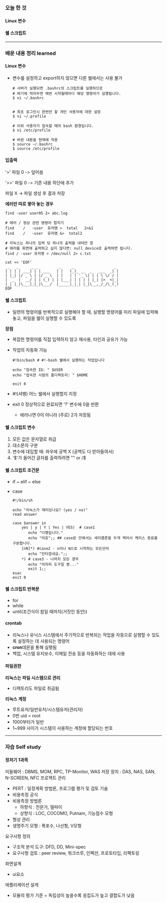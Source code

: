 ### 오늘 한 것

#### Linux 변수

#### 쉘 스크립트

  
***

### 배운 내용 정리 learned

#### Linux 변수

- 변수를 설정하고 export하지 않으면 다른 쉘에서는 사용 불가

      # 서버가 실행되면 .bashrc의 스크립트를 실행하므로 
      # 여기에 적어두면 매번 시작될때마다 해당 명령어가 실행됩니다.
      $ vi ~/.bashrc
      
      
      # 최초 로그인시 한번만 할 개인 사용자에 대한 설정
      $ vi ~/.profile
      
      # 이외 사용자가 접속할 때의 bash 환경입니다.
      $ vi /etc/profile
      
      # 바뀐 내용을 현재에 적용
      $ source ~/.bashrc
      $ source /etc/profile


#### 입출력

'>' 파일 0 -> 덮어씀

'>>' 파일 0 -> 기존 내용 하단에 추가

파일 X -> 파일 생성 후 결과 저장

**에러만 따로 쌓아 놓는 경우**

    find -user user05 2> abc.log
    
    # 에러 / 정상 관련 명령어 합치기
    find    /   -user  유저명 >  total   2>&1 
    find    /   -user  유저명 &>  total2
    
    # 리눅스는 하나의 입력 당 하나의 출력을 내야만 함
    # 에러를 화면에 출력하고 싶지 않다면: null device로 출력하면 됩니다. 
    find / -user 유저명 > /dev/null 2> c.txt
    
    cat << 'EOF'
     _   _      _ _         _     _                  _ 
    | | | | ___| | | ___   | |   (_)_ __  _   ___  _| |
    | |_| |/ _ \ | |/ _ \  | |   | | '_ \| | | \ \/ / |
    |  _  |  __/ | | (_) | | |___| | | | | |_| |>  <|_|
    |_| |_|\___|_|_|\___/  |_____|_|_| |_|\__,_/_/\_(_)
    EOF


#### 쉘 스크립트

- 일련의 명령어를 반복적으로 실행해야 할 때, 실행할 명령어를 미리 파일에 입력해 놓고, 파일을 쉘이 실행할 수 있도록

**장점**

- 복잡한 명령어를 직접 입력하지 않고 재사용, 타인과 공유가 가능
- 작업의 자동화 가능

      #!bin/bash # #!-bash 쉘에서 실행하는 작업입니다
      
      echo "접속한 ID: " $USER
      echo "접속한 사람의 홈디렉토리: " $HOME
      
      exit 0

- #!(셔뱅) 어느 쉘에서 실행할지 지정
- exit 0 정상적으로 완료되면 '?' 변수에 0을 반환
    - 에러나면 0이 아니라 (주로) 2가 저장됨


#### 쉘 스크립트 변수

1. 모든 값은 문자열로 취급
2. 대소문자 구분
3. 변수에 대입할 때: 좌우에 공백 X (공백도 다 받아들여서)
4. '$'가 들어간 글자를 출력하려면 "" or /$

#### 쉘 스크립트 조건문

- if ~ elif ~ else
- case

      #!/bin/sh
      
      echo "리눅스가 재미있나요? (yes / no)"
      read answer
      
      case $answer in
          yes | y | Y | Yes | YES)  # case1
             echo "다행입니다."
             echo "야호";; ## case문 안에서는 세미콜론을 두개 찍어서 케이스 종료를 구분합니다.
          [nN]*) #case2 - n이나 N으로 시작하는 모든단어
             echo "안타깝네요.";;
          *) # case3 - 나머지 모든 경우
             echo "어차피 도구일 뿐..."
             exit 1;;
      esac
      exit 0


#### 쉘 스크립트 반복문

- for
- while
- until(조건식이 참일 때까지(거짓인 동안))

#### crontab

- 리눅스나 유닉스 시스템에서 주기적으로 반복되는 작업을 자동으로 실행할 수 있도록 설정하는 데 사용되는 명령어
- **cron**데몬을 통해 실행됨
- 백업, 시스템 유지보수, 이메일 전송 등을 자동화하는 데에 사용


#### 파일권한

**리눅스는 파일 시스템으로 관리**
- 디렉토리도 파일로 취급됨

**리눅스 계정**
- 루트유저/일반유저/시스템유저(관리자)
- 0번 uid = root
- 1000부터가 일반
- 1~999 사이가 시스템이 사용하는 계정에 할당되는 번호


***

### 자습 Self study

#### 정처기 1과목

미들웨어 : DBMS, MOM, RPC, TP-Monitor, WAS
저장 장치 : DAS, NAS, SAN, N-SCREEN, NFC
프로젝트 관리 
- PERT : 일정계획 방법론, 프로그램 평가 및 검토 기술
- 비용측정 공식
- 비용측정 방법론
    - 하향식 : 전문가, 델파이
    - 상향식 : LOC, COCOMO, Putnam, 기능점수 모형
- 형상 관리
- 생명주기 모형 : 폭포수, 나선형, V모형

요구사항 정의
- 구조적 분석 도구: DFD, DD, Mini-spec
- 요구사항 검토 : peer review, 워크쓰루, 인펙션, 프로토타입, 리팩토링

화면설계
- ui요소

애플리케이션 설계
- 모듈의 평가 기준 = 독립성이 높을수록 응집도가 높고 결합도가 낮음
